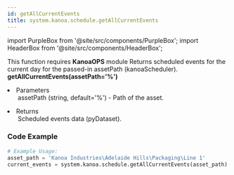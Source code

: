 ```yaml
---
id: getAllCurrentEvents
title: system.kanoa.schedule.getAllCurrentEvents
---
```


import PurpleBox from '@site/src/components/PurpleBox';
import HeaderBox from '@site/src/components/HeaderBox';

<PurpleBox>This function requires <b>KanoaOPS</b> module</PurpleBox>
<HeaderBox header="Description">
    Returns scheduled events for the current day for the passed-in assetPath (kanoaScheduler).
</HeaderBox>
<HeaderBox header="Syntax">
    <b>getAllCurrentEvents(assetPath='%')</b>
    <li>Parameters <br />
        <ul>
            assetPath (string, default='%') - Path of the asset.
        </ul>
    </li>
    <li>Returns <br />
        <ul>Scheduled events data (pyDataset).</ul>
    </li>
</HeaderBox>

### Code Example

```python
# Example Usage:
asset_path = 'Kanoa Industries\Adelaide Hills\Packaging\Line 1'
current_events = system.kanoa.schedule.getAllCurrentEvents(asset_path)

